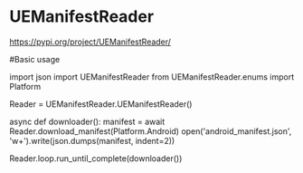# UEManifestReader


https://pypi.org/project/UEManifestReader/




#Basic usage

import json
import UEManifestReader
from UEManifestReader.enums import Platform

Reader = UEManifestReader.UEManifestReader()

async def downloader():
    manifest = await Reader.download_manifest(Platform.Android)
    open('android_manifest.json', 'w+').write(json.dumps(manifest, indent=2))

Reader.loop.run_until_complete(downloader())
